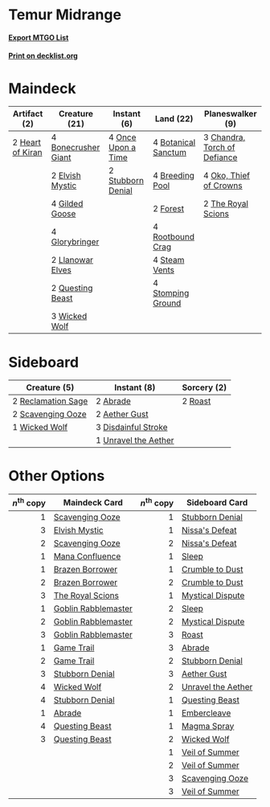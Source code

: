 # Temur Midrange

#### [Export MTGO List](../collection/Temur%20Midrange/Temur%20Midrange.txt)
#### [Print on decklist.org](http://decklist.org/?deckmain=4%09Bonecrusher%20Giant%0A4%09Botanical%20Sanctum%0A4%09Breeding%20Pool%0A3%09Chandra,%20Torch%20of%20Defiance%0A2%09Elvish%20Mystic%0A2%09Forest%0A4%09Gilded%20Goose%0A4%09Glorybringer%0A2%09Heart%20of%20Kiran%0A2%09Llanowar%20Elves%0A4%09Oko,%20Thief%20of%20Crowns%0A4%09Once%20Upon%20a%20Time%0A2%09Questing%20Beast%0A4%09Rootbound%20Crag%0A4%09Steam%20Vents%0A4%09Stomping%20Ground%0A2%09Stubborn%20Denial%0A2%09The%20Royal%20Scions%0A3%09Wicked%20Wolf&deckside=2%09Abrade%0A2%09Aether%20Gust%0A3%09Disdainful%20Stroke%0A2%09Reclamation%20Sage%0A2%09Roast%0A2%09Scavenging%20Ooze%0A1%09Unravel%20the%20Aether%0A1%09Wicked%20Wolf)
# Maindeck

|                                       Artifact (2)                                        |                                        Creature (21)                                         |                                         Instant (6)                                         |                                          Land (22)                                           |                                           Planeswalker (9)                                            |
|-------------------------------------------------------------------------------------------|----------------------------------------------------------------------------------------------|---------------------------------------------------------------------------------------------|----------------------------------------------------------------------------------------------|-------------------------------------------------------------------------------------------------------|
|2 [Heart of Kiran](http://gatherer.wizards.com/Pages/Card/Details.aspx?multiverseid=423820)|4 [Bonecrusher Giant](http://gatherer.wizards.com/Pages/Card/Details.aspx?multiverseid=473077)|4 [Once Upon a Time](http://gatherer.wizards.com/Pages/Card/Details.aspx?multiverseid=473131)|4 [Botanical Sanctum](http://gatherer.wizards.com/Pages/Card/Details.aspx?multiverseid=417817)|3 [Chandra, Torch of Defiance](http://gatherer.wizards.com/Pages/Card/Details.aspx?multiverseid=417683)|
|                                                                                           |2 [Elvish Mystic](http://gatherer.wizards.com/Pages/Card/Details.aspx?multiverseid=389499)    |2 [Stubborn Denial](http://gatherer.wizards.com/Pages/Card/Details.aspx?multiverseid=386673) |4 [Breeding Pool](http://gatherer.wizards.com/Pages/Card/Details.aspx?multiverseid=97088)     |4 [Oko, Thief of Crowns](http://gatherer.wizards.com/Pages/Card/Details.aspx?multiverseid=473159)      |
|                                                                                           |4 [Gilded Goose](http://gatherer.wizards.com/Pages/Card/Details.aspx?multiverseid=473122)     |                                                                                             |2 [Forest](http://gatherer.wizards.com/Pages/Card/Details.aspx?multiverseid=439860)           |2 [The Royal Scions](http://gatherer.wizards.com/Pages/Card/Details.aspx?multiverseid=473161)          |
|                                                                                           |4 [Glorybringer](http://gatherer.wizards.com/Pages/Card/Details.aspx?multiverseid=426836)     |                                                                                             |4 [Rootbound Crag](http://gatherer.wizards.com/Pages/Card/Details.aspx?multiverseid=420934)   |                                                                                                       |
|                                                                                           |2 [Llanowar Elves](http://gatherer.wizards.com/Pages/Card/Details.aspx?multiverseid=129626)   |                                                                                             |4 [Steam Vents](http://gatherer.wizards.com/Pages/Card/Details.aspx?multiverseid=405109)      |                                                                                                       |
|                                                                                           |2 [Questing Beast](http://gatherer.wizards.com/Pages/Card/Details.aspx?multiverseid=473133)   |                                                                                             |4 [Stomping Ground](http://gatherer.wizards.com/Pages/Card/Details.aspx?multiverseid=405110)  |                                                                                                       |
|                                                                                           |3 [Wicked Wolf](http://gatherer.wizards.com/Pages/Card/Details.aspx?multiverseid=473143)      |                                                                                             |                                                                                              |                                                                                                       |


# Sideboard

|                                        Creature (5)                                         |                                          Instant (8)                                          |                                   Sorcery (2)                                    |
|---------------------------------------------------------------------------------------------|-----------------------------------------------------------------------------------------------|----------------------------------------------------------------------------------|
|2 [Reclamation Sage](http://gatherer.wizards.com/Pages/Card/Details.aspx?multiverseid=389651)|2 [Abrade](http://gatherer.wizards.com/Pages/Card/Details.aspx?multiverseid=430772)            |2 [Roast](http://gatherer.wizards.com/Pages/Card/Details.aspx?multiverseid=394667)|
|2 [Scavenging Ooze](http://gatherer.wizards.com/Pages/Card/Details.aspx?multiverseid=420783) |2 [Aether Gust](http://gatherer.wizards.com/Pages/Card/Details.aspx?multiverseid=466796)       |                                                                                  |
|1 [Wicked Wolf](http://gatherer.wizards.com/Pages/Card/Details.aspx?multiverseid=473143)     |3 [Disdainful Stroke](http://gatherer.wizards.com/Pages/Card/Details.aspx?multiverseid=420705) |                                                                                  |
|                                                                                             |1 [Unravel the Aether](http://gatherer.wizards.com/Pages/Card/Details.aspx?multiverseid=378515)|                                                                                  |


# Other Options

|*n*<sup>th</sup> copy|                                        Maindeck Card                                         |*n*<sup>th</sup> copy|                                       Sideboard Card                                        |
|--------------------:|----------------------------------------------------------------------------------------------|--------------------:|---------------------------------------------------------------------------------------------|
|                    1|[Scavenging Ooze](http://gatherer.wizards.com/Pages/Card/Details.aspx?multiverseid=420783)    |                    1|[Stubborn Denial](http://gatherer.wizards.com/Pages/Card/Details.aspx?multiverseid=386673)   |
|                    3|[Elvish Mystic](http://gatherer.wizards.com/Pages/Card/Details.aspx?multiverseid=389499)      |                    1|[Nissa's Defeat](http://gatherer.wizards.com/Pages/Card/Details.aspx?multiverseid=430812)    |
|                    2|[Scavenging Ooze](http://gatherer.wizards.com/Pages/Card/Details.aspx?multiverseid=420783)    |                    2|[Nissa's Defeat](http://gatherer.wizards.com/Pages/Card/Details.aspx?multiverseid=430812)    |
|                    1|[Mana Confluence](http://gatherer.wizards.com/Pages/Card/Details.aspx?multiverseid=409573)    |                    1|[Sleep](http://gatherer.wizards.com/Pages/Card/Details.aspx?multiverseid=405385)             |
|                    1|[Brazen Borrower](http://gatherer.wizards.com/Pages/Card/Details.aspx?multiverseid=473001)    |                    1|[Crumble to Dust](http://gatherer.wizards.com/Pages/Card/Details.aspx?multiverseid=401850)   |
|                    2|[Brazen Borrower](http://gatherer.wizards.com/Pages/Card/Details.aspx?multiverseid=473001)    |                    2|[Crumble to Dust](http://gatherer.wizards.com/Pages/Card/Details.aspx?multiverseid=401850)   |
|                    3|[The Royal Scions](http://gatherer.wizards.com/Pages/Card/Details.aspx?multiverseid=473161)   |                    1|[Mystical Dispute](http://gatherer.wizards.com/Pages/Card/Details.aspx?multiverseid=473020)  |
|                    1|[Goblin Rabblemaster](http://gatherer.wizards.com/Pages/Card/Details.aspx?multiverseid=438486)|                    2|[Sleep](http://gatherer.wizards.com/Pages/Card/Details.aspx?multiverseid=405385)             |
|                    2|[Goblin Rabblemaster](http://gatherer.wizards.com/Pages/Card/Details.aspx?multiverseid=438486)|                    2|[Mystical Dispute](http://gatherer.wizards.com/Pages/Card/Details.aspx?multiverseid=473020)  |
|                    3|[Goblin Rabblemaster](http://gatherer.wizards.com/Pages/Card/Details.aspx?multiverseid=438486)|                    3|[Roast](http://gatherer.wizards.com/Pages/Card/Details.aspx?multiverseid=394667)             |
|                    1|[Game Trail](http://gatherer.wizards.com/Pages/Card/Details.aspx?multiverseid=410044)         |                    3|[Abrade](http://gatherer.wizards.com/Pages/Card/Details.aspx?multiverseid=430772)            |
|                    2|[Game Trail](http://gatherer.wizards.com/Pages/Card/Details.aspx?multiverseid=410044)         |                    2|[Stubborn Denial](http://gatherer.wizards.com/Pages/Card/Details.aspx?multiverseid=386673)   |
|                    3|[Stubborn Denial](http://gatherer.wizards.com/Pages/Card/Details.aspx?multiverseid=386673)    |                    3|[Aether Gust](http://gatherer.wizards.com/Pages/Card/Details.aspx?multiverseid=466796)       |
|                    4|[Wicked Wolf](http://gatherer.wizards.com/Pages/Card/Details.aspx?multiverseid=473143)        |                    2|[Unravel the Aether](http://gatherer.wizards.com/Pages/Card/Details.aspx?multiverseid=378515)|
|                    4|[Stubborn Denial](http://gatherer.wizards.com/Pages/Card/Details.aspx?multiverseid=386673)    |                    1|[Questing Beast](http://gatherer.wizards.com/Pages/Card/Details.aspx?multiverseid=473133)    |
|                    1|[Abrade](http://gatherer.wizards.com/Pages/Card/Details.aspx?multiverseid=430772)             |                    1|[Embercleave](http://gatherer.wizards.com/Pages/Card/Details.aspx?multiverseid=473082)       |
|                    4|[Questing Beast](http://gatherer.wizards.com/Pages/Card/Details.aspx?multiverseid=473133)     |                    1|[Magma Spray](http://gatherer.wizards.com/Pages/Card/Details.aspx?multiverseid=426843)       |
|                    3|[Questing Beast](http://gatherer.wizards.com/Pages/Card/Details.aspx?multiverseid=473133)     |                    2|[Wicked Wolf](http://gatherer.wizards.com/Pages/Card/Details.aspx?multiverseid=473143)       |
|                     |                                                                                              |                    1|[Veil of Summer](http://gatherer.wizards.com/Pages/Card/Details.aspx?multiverseid=466952)    |
|                     |                                                                                              |                    2|[Veil of Summer](http://gatherer.wizards.com/Pages/Card/Details.aspx?multiverseid=466952)    |
|                     |                                                                                              |                    3|[Scavenging Ooze](http://gatherer.wizards.com/Pages/Card/Details.aspx?multiverseid=420783)   |
|                     |                                                                                              |                    3|[Veil of Summer](http://gatherer.wizards.com/Pages/Card/Details.aspx?multiverseid=466952)    |

